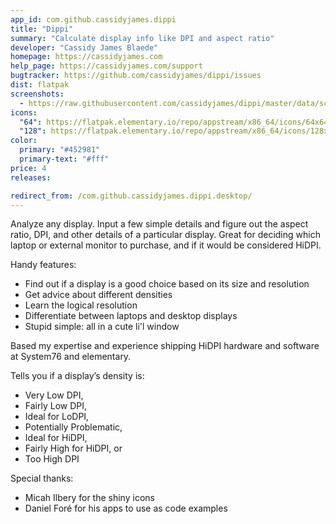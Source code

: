 ```yaml
---
app_id: com.github.cassidyjames.dippi
title: "Dippi"
summary: "Calculate display info like DPI and aspect ratio"
developer: "Cassidy James Blaede"
homepage: https://cassidyjames.com
help_page: https://cassidyjames.com/support
bugtracker: https://github.com/cassidyjames/dippi/issues
dist: flatpak
screenshots:
  - https://raw.githubusercontent.com/cassidyjames/dippi/master/data/screenshot.png
icons:
  "64": https://flatpak.elementary.io/repo/appstream/x86_64/icons/64x64/com.github.cassidyjames.dippi.png
  "128": https://flatpak.elementary.io/repo/appstream/x86_64/icons/128x128/com.github.cassidyjames.dippi.png
color:
  primary: "#452981"
  primary-text: "#fff"
price: 4
releases:

redirect_from: /com.github.cassidyjames.dippi.desktop/
---
```


<p>Analyze any display. Input a few simple details and figure out the aspect ratio, DPI, and other details of a particular display. Great for deciding which laptop or external monitor to purchase, and if it would be considered HiDPI.</p>
<p>Handy features:</p>
<ul>
<li>Find out if a display is a good choice based on its size and resolution</li>
<li>Get advice about different densities</li>
<li>Learn the logical resolution</li>
<li>Differentiate between laptops and desktop displays</li>
<li>Stupid simple: all in a cute li'l window</li>
</ul>
<p>Based my expertise and experience shipping HiDPI hardware and software at System76 and elementary.</p>
<p>Tells you if a display’s density is:</p>
<ul>
<li>Very Low DPI,</li>
<li>Fairly Low DPI,</li>
<li>Ideal for LoDPI,</li>
<li>Potentially Problematic,</li>
<li>Ideal for HiDPI,</li>
<li>Fairly High for HiDPI, or</li>
<li>Too High DPI</li>
</ul>
<p>Special thanks:</p>
<ul>
<li>Micah Ilbery for the shiny icons</li>
<li>Daniel Foré for his apps to use as code examples</li>
</ul>